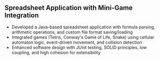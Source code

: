 ## Spreadsheet Application with Mini-Game Integration

- Developed a Java-based spreadsheet application with formula parsing, arithmetic operations, and custom file format saving/loading
- Integrated games (Tetris, Conway's Game of Life, Snake) using cellular automaton logic, event-driven movement, and collision detection
- Enhanced software design with JUnit testing, SOLID principles, low coupling, and high cohesion for extensibility
